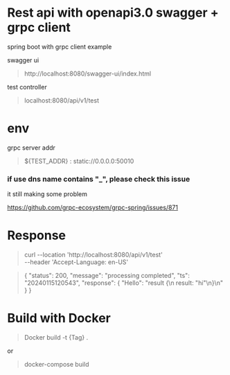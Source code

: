 # Rest api with openapi3.0 swagger + grpc client

spring boot with grpc client example



swagger ui

> http://localhost:8080/swagger-ui/index.html


test controller

> localhost:8080/api/v1/test


# env

grpc server addr

> ${TEST_ADDR} : static://0.0.0.0:50010

### if use dns name contains "_", please check this issue

it still making some problem

https://github.com/grpc-ecosystem/grpc-spring/issues/871

# Response

> curl --location 'http://localhost:8080/api/v1/test' \
--header 'Accept-Language: en-US'

> {
"status": 200,
"message": "processing completed",
"ts": "20240115120543",
"response": {
"Hello": "result {\n  result: \"hi\"\n}\n"
}
}


# Build with Docker

> Docker build -t {Tag} . 

or 

> docker-compose build